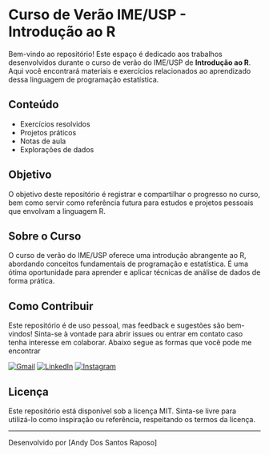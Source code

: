 
 <h1>Curso de Verão IME/USP - Introdução ao R</h1>

  <p>Bem-vindo ao repositório! Este espaço é dedicado aos trabalhos desenvolvidos durante o curso de verão do IME/USP de <strong>Introdução ao R</strong>. Aqui você encontrará materiais e exercícios relacionados ao aprendizado dessa linguagem de programação estatística.</p>

  <h2>Conteúdo</h2>
    <ul>
        <li>Exercícios resolvidos</li>
        <li>Projetos práticos</li>
        <li>Notas de aula</li>
        <li>Explorações de dados</li>
    </ul>

  <h2>Objetivo</h2>
    <p>O objetivo deste repositório é registrar e compartilhar o progresso no curso, bem como servir como referência futura para estudos e projetos pessoais que envolvam a linguagem R.</p>

   <h2>Sobre o Curso</h2>
    <p>O curso de verão do IME/USP oferece uma introdução abrangente ao R, abordando conceitos fundamentais de programação e estatística. É uma ótima oportunidade para aprender e aplicar técnicas de análise de dados de forma prática.</p>

  <h2>Como Contribuir</h2>
    <p>Este repositório é de uso pessoal, mas feedback e sugestões são bem-vindos! Sinta-se à vontade para abrir issues ou entrar em contato caso tenha interesse em colaborar. Abaixo segue as formas que você pode me encontrar
    </p>

<p align="left">
  <a href="#" title="Gmail">
  <img src="https://img.shields.io/badge/-Gmail-FF0000?style=flat-square&labelColor=FF0000&logo=gmail&logoColor=white&link=mailto:contate.raposo@gmail.com" alt="Gmail"/></a>
  <a href="#" title="LinkedIn">
  <img src="https://img.shields.io/badge/-Linkedin-0e76a8?style=flat-square&logo=Linkedin&logoColor=white&link=https://www.linkedin.com/in/andy-raposo/" alt="LinkedIn"/></a>
  <a href="#" title="Instagram">
  <img src="https://img.shields.io/badge/-Instagram-DF0174?style=flat-square&labelColor=DF0174&logo=instagram&logoColor=white&link=https://www.instagram.com/nerdyshittt/" alt="Instagram"/></a>
</p>

  <h2>Licença</h2>
    <p>Este repositório está disponível sob a licença MIT. Sinta-se livre para utilizá-lo como inspiração ou referência, respeitando os termos da licença.</p>

  <hr>
    <footer>
        <p>Desenvolvido por [Andy Dos Santos Raposo]</p>
    </footer>
</body>
</html>
